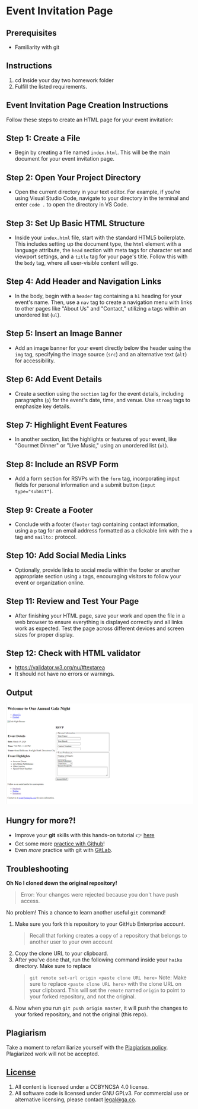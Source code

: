 # Event Invitation Page

## Prerequisites

- Familiarity with git

## Instructions


1. cd Inside your day two homework folder 
2. Fulfill the listed requirements.


## Event Invitation Page Creation Instructions

Follow these steps to create an HTML page for your event invitation:

## Step 1: Create a File

- Begin by creating a file named `index.html`. This will be the main document for your event invitation page.

## Step 2: Open Your Project Directory

- Open the current directory in your text editor. For example, if you're using Visual Studio Code, navigate to your directory in the terminal and enter `code .` to open the directory in VS Code.

## Step 3: Set Up Basic HTML Structure

- Inside your `index.html` file, start with the standard HTML5 boilerplate. This includes setting up the document type, the `html` element with a language attribute, the `head` section with meta tags for character set and viewport settings, and a `title` tag for your page's title. Follow this with the `body` tag, where all user-visible content will go.

## Step 4: Add Header and Navigation Links

- In the body, begin with a `header` tag containing a `h1` heading for your event's name. Then, use a `nav` tag to create a navigation menu with links to other pages like "About Us" and "Contact," utilizing `a` tags within an unordered list (`ul`).

## Step 5: Insert an Image Banner

- Add an image banner for your event directly below the header using the `img` tag, specifying the image source (`src`) and an alternative text (`alt`) for accessibility.

## Step 6: Add Event Details

- Create a section using the `section` tag for the event details, including paragraphs (`p`) for the event's date, time, and venue. Use `strong` tags to emphasize key details.

## Step 7: Highlight Event Features

- In another section, list the highlights or features of your event, like "Gourmet Dinner" or "Live Music," using an unordered list (`ul`).

## Step 8: Include an RSVP Form

- Add a form section for RSVPs with the `form` tag, incorporating input fields for personal information and a submit button (`input type="submit"`).

## Step 9: Create a Footer

- Conclude with a footer (`footer` tag) containing contact information, using a `p` tag for an email address formatted as a clickable link with the `a` tag and `mailto:` protocol.

## Step 10: Add Social Media Links

- Optionally, provide links to social media within the footer or another appropriate section using `a` tags, encouraging visitors to follow your event or organization online.

## Step 11: Review and Test Your Page

- After finishing your HTML page, save your work and open the file in a web browser to ensure everything is displayed correctly and all links work as expected. Test the page across different devices and screen sizes for proper display.

## Step 12: Check with HTML validator

- https://validator.w3.org/nu/#textarea
- It should not have no errors or warnings.

## Output
![unhelpful error](./assets/hw.png)

## Hungry for more?! 
- Improve your **git** skills with this hands-on tutorial :point_right: [here](https://gitimmersion.com/index.html)
- Get some more [practice with Github](https://git.generalassemb.ly/java-interapt-11-8/git-github-lab)!
- Even _more_ practice with git with [GitLab](https://lab.github.com/githubtraining/first-day-on-github).

## Troubleshooting
**Oh No I cloned down the original repository!**

> Error: Your changes were rejected because you don't have push access.

No problem! This a chance to learn another useful `git` command!

1. Make sure you fork this repository to your GitHub Enterprise account.
   > Recall that forking creates a copy of a repository that belongs to another
   > user to your own account
2. Copy the clone URL to your clipboard.
3. After you've done that, run the following command inside your `haiku`
   directory. Make sure to replace
   > `git remote set-url origin <paste clone URL here>` Note: Make sure to
   > replace `<paste clone URL here>` with the clone URL on your clipboard. This
   > will set the `remote` named `origin` to point to your forked repository,
   > and not the original.
4. Now when you run `git push origin master`, it will push the changes to your
   forked repository, and not the original (this repo).

## Plagiarism

Take a moment to refamiliarize yourself with the
[Plagiarism policy](https://git.generalassemb.ly/DC-WDI/Administrative/blob/master/plagiarism.md).
Plagiarized work will not be accepted.

## [License](LICENSE)

1.  All content is licensed under a CC­BY­NC­SA 4.0 license.
1.  All software code is licensed under GNU GPLv3. For commercial use or
    alternative licensing, please contact legal@ga.co.



